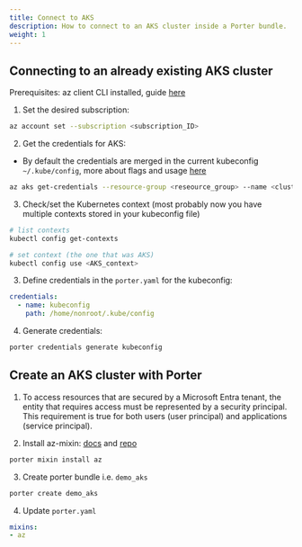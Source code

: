 ```yaml
---
title: Connect to AKS
description: How to connect to an AKS cluster inside a Porter bundle.
weight: 1
---
```


## Connecting to an already existing AKS cluster

Prerequisites: az client CLI installed, guide [here](https://learn.microsoft.com/en-us/cli/azure/install-azure-cli)

1) Set the desired subscription:
```bash
az account set --subscription <subscription_ID>
```

2) Get the credentials for AKS:

* By default the credentials are merged in the current kubeconfig `~/.kube/config`, more about flags and usage [here](https://learn.microsoft.com/en-us/cli/azure/aks?view=azure-cli-latest#az-aks-get-credentials)
```bash
az aks get-credentials --resource-group <reseource_group> --name <cluster_name> -o yaml
```
3) Check/set the Kubernetes context (most probably now you have multiple contexts stored in your kubeconfig file)
```bash
# list contexts
kubectl config get-contexts

# set context (the one that was AKS)
kubectl config use <AKS_context>
```

3) Define credentials in the `porter.yaml` for the kubeconfig:
```yaml
credentials:
  - name: kubeconfig
    path: /home/nonroot/.kube/config
```

4) Generate credentials:
```bash
porter credentials generate kubeconfig
```

## Create an AKS cluster with Porter

1) To access resources that are secured by a Microsoft Entra tenant, the entity that requires access must be represented by a security principal. This requirement is true for both users (user principal) and applications (service principal).


2) Install az-mixin: [docs](https://porter.sh/mixins/az/) and [repo](https://github.com/getporter/az-mixin)
```bash
porter mixin install az
```
3) Create porter bundle i.e. `demo_aks`
```bash
porter create demo_aks
```
4) Update `porter.yaml`
```yaml
mixins:
- az
```